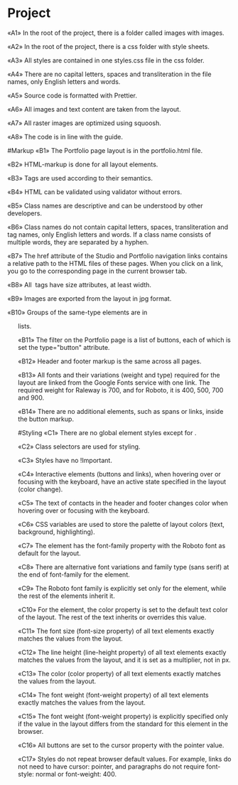 # Project
«A1» In the root of the project, there is a folder called images with images.

«A2» In the root of the project, there is a css folder with style sheets.

«A3» All styles are contained in one styles.css file in the css folder.

«A4» There are no capital letters, spaces and transliteration in the file names, only English letters and words.

«A5» Source code is formatted with Prettier.

«A6» All images and text content are taken from the layout.

«A7» All raster images are optimized using squoosh.

«A8» The code is in line with the guide.

#Markup
«B1» The Portfolio page layout is in the portfolio.html file.

«B2» HTML-markup is done for all layout elements.

«B3» Tags are used according to their semantics.

«B4» HTML can be validated using validator without errors.

«B5» Class names are descriptive and can be understood by other developers.

«B6» Class names do not contain capital letters, spaces, transliteration and tag names, only English letters and words. If a class name consists of multiple words, they are separated by a hyphen.

«B7» The href attribute of the Studio and Portfolio navigation links contains a relative path to the HTML files of these pages. When you click on a link, you go to the corresponding page in the current browser tab.

«B8» All <img> tags have size attributes, at least width.

«B9» Images are exported from the layout in jpg format.

«B10» Groups of the same-type elements are in <ul> lists.

«B11» The filter on the Portfolio page is a list of buttons, each of which is set the type="button" attribute.

«B12» Header and footer markup is the same across all pages.

«B13» All fonts and their variations (weight and type) required for the layout are linked from the Google Fonts service with one link. The required weight for Raleway is 700, and for Roboto, it is 400, 500, 700 and 900.

«B14» There are no additional elements, such as spans or links, inside the button markup.

#Styling
«C1» There are no global element styles except for <body>.

«C2» Class selectors are used for styling.

«C3» Styles have no !Important.

«C4» Interactive elements (buttons and links), when hovering over or focusing with the keyboard, have an active state specified in the layout (color change).

«С5» The text of contacts in the header and footer changes color when hovering over or focusing with the keyboard.

«C6» CSS variables are used to store the palette of layout colors (text, background, highlighting).

«С7» The <body> element has the font-family property with the Roboto font as default for the layout.

«C8» There are alternative font variations and family type (sans serif) at the end of font-family for the <body> element.

«C9» The Roboto font family is explicitly set only for the <body> element, while the rest of the elements inherit it.

«С10» For the <body> element, the color property is set to the default text color of the layout. The rest of the text inherits or overrides this value.

«С11» The font size (font-size property) of all text elements exactly matches the values from the layout.

«C12» The line height (line-height property) of all text elements exactly matches the values from the layout, and it is set as a multiplier, not in px.

«С13» The color (color property) of all text elements exactly matches the values from the layout.

«С14» The font weight (font-weight property) of all text elements exactly matches the values from the layout.

«С15» The font weight (font-weight property) is explicitly specified only if the value in the layout differs from the standard for this element in the browser.

«С16» All buttons are set to the cursor property with the pointer value.

«С17» Styles do not repeat browser default values. For example, links do not need to have cursor: pointer, and paragraphs do not require font-style: normal or font-weight: 400.
